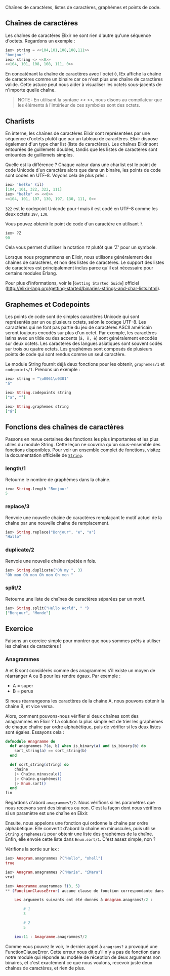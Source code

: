 Chaînes de caractères, listes de caractères, graphèmes et points de code.

## Chaînes de caractères

Les chaînes de caractères Elixir ne sont rien d'autre qu'une séquence d'octets.
Regardons un exemple :

```elixir
iex> string = <<104,101,108,108,111>>
"bonjour"
iex> string <> <<0>>
<<104, 101, 108, 108, 111, 0>>
```

En concaténant la chaîne de caractères avec l'octet `0`, IEx affiche la chaîne de caractères comme un binaire car ce n'est plus une chaîne de caractères valide.
Cette astuce peut nous aider à visualiser les octets sous-jacents de n'importe quelle chaîne.

> NOTE : En utilisant la syntaxe << >>, nous disons au compilateur que les éléments à l'intérieur de ces symboles sont des octets.

## Charlists

En interne, les chaînes de caractères Elixir sont représentées par une séquence d'octets plutôt que par un tableau de caractères.
Elixir dispose également d'un type char list (liste de caractères).
Les chaînes Elixir sont entourées de guillemets doubles, tandis que les listes de caractères sont entourées de guillemets simples.

Quelle est la différence ? Chaque valeur dans une charlist est le point de code Unicode d'un caractère alors que dans un binaire, les points de code sont codés en UTF-8.
Voyons cela de plus près :

```elixir
iex> 'hełło' (il)
[104, 101, 322, 322, 111]
iex> "hełło" <> <<0>>
<<104, 101, 197, 130, 197, 130, 111, 0>>
```

`322` est le codepoint Unicode pour ł mais il est codé en UTF-8 comme les deux octets `197`, `130`.

Vous pouvez obtenir le point de code d'un caractère en utilisant `?`.

```elixir
iex> ?Z
90
```

Cela vous permet d'utiliser la notation `?Z` plutôt que 'Z' pour un symbole.

Lorsque nous programmons en Elixir, nous utilisons généralement des chaînes de caractères, et non des listes de caractères.
Le support des listes de caractères est principalement inclus parce qu'il est nécessaire pour certains modules Erlang.

Pour plus d'informations, voir le [`Getting Started Guide`] officiel (http://elixir-lang.org/getting-started/binaries-strings-and-char-lists.html).

## Graphemes et Codepoints

Les points de code sont de simples caractères Unicode qui sont représentés par un ou plusieurs octets, selon le codage UTF-8.
Les caractères qui ne font pas partie du jeu de caractères ASCII américain seront toujours encodés sur plus d'un octet.
Par exemple, les caractères latins avec un tilde ou des accents (`á, ñ, è`) sont généralement encodés sur deux octets.
Les caractères des langues asiatiques sont souvent codés sur trois ou quatre octets.
Les graphèmes sont composés de plusieurs points de code qui sont rendus comme un seul caractère.

Le module String fournit déjà deux fonctions pour les obtenir, `graphemes/1` et `codepoints/1`.
Prenons un exemple :

```elixir
iex> string = "\u0061\u0301"
"á"

iex> String.codepoints string
["a", "́"]

iex> String.graphemes string
["á"]
```

## Fonctions des chaînes de caractères

Passons en revue certaines des fonctions les plus importantes et les plus utiles du module String.
Cette leçon ne couvrira qu'un sous-ensemble des fonctions disponibles.
Pour voir un ensemble complet de fonctions, visitez la documentation officielle de [`String`](https://hexdocs.pm/elixir/String.html).

### length/1

Retourne le nombre de graphèmes dans la chaîne.

```elixir
iex> String.length "Bonjour"
5
```

### replace/3

Renvoie une nouvelle chaîne de caractères remplaçant le motif actuel de la chaîne par une nouvelle chaîne de remplacement.

```elixir
iex> String.replace("Bonjour", "e", "a")
"Hallo"
```

### duplicate/2

Renvoie une nouvelle chaîne répétée n fois.

```elixir
iex> String.duplicate("Oh my ", 3)
"Oh mon Oh mon Oh mon Oh mon "
```

### split/2

Retourne une liste de chaînes de caractères séparées par un motif.

```elixir
iex> String.split("Hello World", " ")
["Bonjour", "Monde"]
```

## Exercice

Faisons un exercice simple pour montrer que nous sommes prêts à utiliser les chaînes de caractères !

### Anagrammes

A et B sont considérés comme des anagrammes s'il existe un moyen de réarranger A ou B pour les rendre égaux.
Par exemple :

+ A = super
+ B = perus

Si nous réarrangeons les caractères de la chaîne A, nous pouvons obtenir la chaîne B, et vice versa.

Alors, comment pouvons-nous vérifier si deux chaînes sont des anagrammes en Elixir ?  La solution la plus simple est de trier les graphèmes de chaque chaîne par ordre alphabétique, puis de vérifier si les deux listes sont égales.
Essayons cela :

```elixir
defmodule Anagramme do
  def anagrammes ?(a, b) when is_binary(a) and is_binary(b) do
    sort_string(a) == sort_string(b)
  end

  def sort_string(string) do
    chaîne
    |> Chaîne.minuscule()
    |> Chaîne.graphèmes()
    |> Enum.sort()
  end
fin
```

Regardons d'abord `anagrammes?/2`.
Nous vérifions si les paramètres que nous recevons sont des binaires ou non.
C'est la façon dont nous vérifions si un paramètre est une chaîne en Elixir.

Ensuite, nous appelons une fonction qui ordonne la chaîne par ordre alphabétique.
Elle convertit d'abord la chaîne en minuscules, puis utilise `String.graphemes/1` pour obtenir une liste des graphèmes de la chaîne.
Enfin, elle envoie cette liste dans `Enum.sort/1`.
C'est assez simple, non ?

Vérifions la sortie sur iex :

```elixir
iex> Anagram.anagrammes ?("Hello", "ohell")
true

iex> Anagram.anagrammes ?("María", "íMara")
vrai

iex> Anagramme.anagrammes ?(3, 5)
** (FunctionClauseError) aucune clause de fonction correspondante dans Anagram.anagrammes?/2

    Les arguments suivants ont été donnés à Anagram.anagrams?/2 :

        # 1
        3

        # 2
        5

    iex:11 : Anagramme.anagrammes?/2
```

Comme vous pouvez le voir, le dernier appel à `anagrams?` a provoqué une FunctionClauseError.
Cette erreur nous dit qu'il n'y a pas de fonction dans notre module qui réponde au modèle de réception de deux arguments non binaires, et c'est exactement ce que nous voulons, recevoir juste deux chaînes de caractères, et rien de plus.
